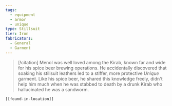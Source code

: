```yaml
---
tags:
  - equipment
  - armor
  - unique
type: Stillsuit
tier: Iron
fabricators:
  - General
  - Garment
---
```

> [!citation]
> Menol was well loved among the Kirab, known far and wide for his spice beer brewing operations. He accidentally discovered that soaking his stillsuit leathers led to a stiffer, more protective *Unique* garment. Like his spice beer, he shared this knowledge freely, didn't help him much when he was stabbed to death by a drunk Kirab who hallucinated he was a sandworm.
```meta-bind-embed
[[found-in-location]]
```
